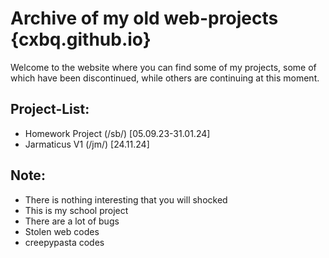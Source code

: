 # Archive of my old web-projects {cxbq.github.io}
Welcome to the website where you can find some of my projects, some of which have been discontinued, while others are continuing at this moment.

## Project-List:
- Homework Project (/sb/) [05.09.23-31.01.24]
- Jarmaticus V1 (/jm/) [24.11.24]

## Note:
- There is nothing interesting that you will shocked
- This is my school project
- There are a lot of bugs
- Stolen web codes
- creepypasta codes
